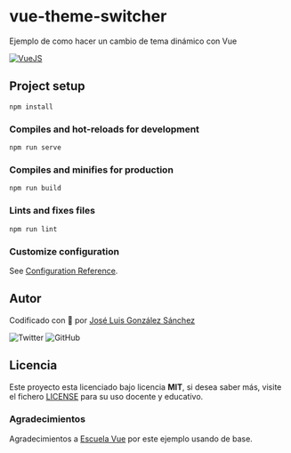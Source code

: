 # vue-theme-switcher

Ejemplo de como hacer un cambio de tema dinámico con Vue

[![VueJS](https://img.shields.io/badge/VueJS-%20Ready-41B883)](https://vuejs.org/)

## Project setup

```
npm install
```

### Compiles and hot-reloads for development

```
npm run serve
```

### Compiles and minifies for production

```
npm run build
```

### Lints and fixes files

```
npm run lint
```

### Customize configuration

See [Configuration Reference](https://cli.vuejs.org/config/).

## Autor

Codificado con :sparkling_heart: por [José Luis González Sánchez](https://twitter.com/joseluisgonsan)

![Twitter](https://img.shields.io/twitter/follow/joseluisgonsan?style=social) ![GitHub](https://img.shields.io/github/followers/joseluisgs?style=social)

## Licencia

Este proyecto esta licenciado bajo licencia **MIT**, si desea saber más, visite el fichero [LICENSE](https://github.com/joseluisgs/tracking-plants/blob/master/LICENSE) para su uso docente y educativo.

### Agradecimientos

Agradecimientos a [Escuela Vue](https://escuelavue.es/) por este ejemplo usando de base.
